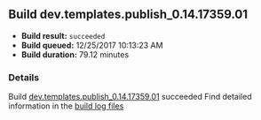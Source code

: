 ## Build dev.templates.publish_0.14.17359.01
- **Build result:** `succeeded`
- **Build queued:** 12/25/2017 10:13:23 AM
- **Build duration:** 79.12 minutes
### Details
Build [dev.templates.publish_0.14.17359.01](https://winappstudio.visualstudio.com/web/build.aspx?pcguid=a4ef43be-68ce-4195-a619-079b4d9834c2&builduri=vstfs%3a%2f%2f%2fBuild%2fBuild%2f24530) succeeded
Find detailed information in the [build log files](https://uwpctdiags.blob.core.windows.net/buildlogs/dev.templates.publish_0.14.17359.01_logs.zip)

